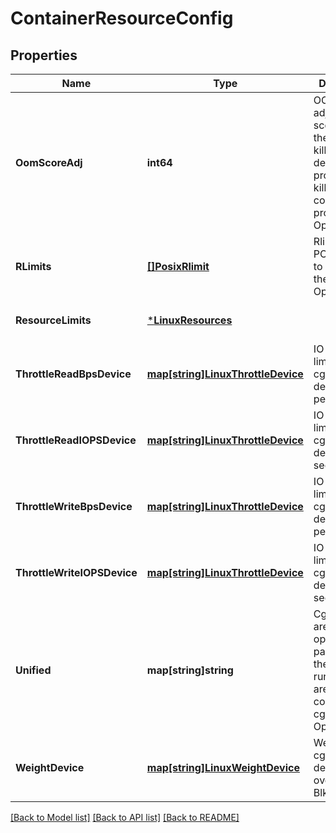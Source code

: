 # ContainerResourceConfig

## Properties
Name | Type | Description | Notes
------------ | ------------- | ------------- | -------------
**OomScoreAdj** | **int64** | OOMScoreAdj adjusts the score used by the OOM killer to determine processes to kill for the container&#39;s process. Optional. | [optional] [default to null]
**RLimits** | [**[]PosixRlimit**](POSIXRlimit.md) | Rlimits are POSIX rlimits to apply to the container. Optional. | [optional] [default to null]
**ResourceLimits** | [***LinuxResources**](LinuxResources.md) |  | [optional] [default to null]
**ThrottleReadBpsDevice** | [**map[string]LinuxThrottleDevice**](LinuxThrottleDevice.md) | IO read rate limit per cgroup per device, bytes per second | [optional] [default to null]
**ThrottleReadIOPSDevice** | [**map[string]LinuxThrottleDevice**](LinuxThrottleDevice.md) | IO read rate limit per cgroup per device, IO per second | [optional] [default to null]
**ThrottleWriteBpsDevice** | [**map[string]LinuxThrottleDevice**](LinuxThrottleDevice.md) | IO write rate limit per cgroup per device, bytes per second | [optional] [default to null]
**ThrottleWriteIOPSDevice** | [**map[string]LinuxThrottleDevice**](LinuxThrottleDevice.md) | IO write rate limit per cgroup per device, IO per second | [optional] [default to null]
**Unified** | **map[string]string** | CgroupConf are key-value options passed into the container runtime that are used to configure cgroup v2. Optional. | [optional] [default to null]
**WeightDevice** | [**map[string]LinuxWeightDevice**](LinuxWeightDevice.md) | Weight per cgroup per device, can override BlkioWeight | [optional] [default to null]

[[Back to Model list]](../README.md#documentation-for-models) [[Back to API list]](../README.md#documentation-for-api-endpoints) [[Back to README]](../README.md)


